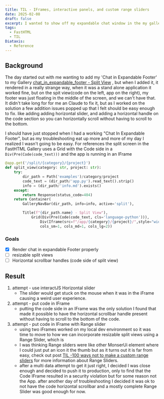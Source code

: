 ```yaml
---
title: TIL - IFrames, interactive panels, and custom range sliders
date: 2025-02-08
draft: false
excerpt: I wanted to show off my expandable chat window in the my gallery, but  what appeared to be simple example turned into a multi day quest for a solution that was more than are bargained for.
tags:
  - FastHTML
  - TIL
Diataxis:
  - Reference
---
```

## Background

The day started out with me wanting to add  my 'Chat in Expandable Footer'  to my Gallery [chat_in_expandable_footer - Split View](https://www.gallery.efels.com/split/dynamic_user_interface_\(htmx\)/chat_in_expandable_footer) , but when I added it, it rendered in a really strange way, when it was a stand alone application it worked fine, but on the spit view(code on the left, app on the right), my footer was just floating in the middle of the screen, and we can't have that. It didn't take long for for me an Claude to fix it, but as I worked on the solution a few addition issues popped up that I felt should be easy enough to fix. like adding adding horizontal slider, and adding a horizontal handle on the code section so you can horizontally scroll without having to scroll to the bottom. 

I should have just stopped when I had a working "Chat In Expandable Footer", but as my troubleshooting eat up more and more of my day I realized I wasn't going to be easy.  For references the split screen in the FastHTML Gallery uses a Grid with the Code side in a `Div(Pre(Code(code_text)))` and the app is running in an IFrame

```python
@app.get('/split/{category}/{project}')
def split_view(category: str, project: str):
    try:
        dir_path = Path('examples')/category/project
        code_text = (dir_path/'app.py').read_text().strip()
        info = (dir_path/'info.md').exists()
    except:
        return Response(status_code=404)
    return Container(
        GalleryNavBar(dir_path, info=info, active='split'),

        Title(f"{dir_path.name} - Split View"),
            Grid(Div(Pre(Code(code_text, cls='language-python'))),
                Div(Iframe(src=f"/app/{category}/{project}/",style="width: 100%; height: 100%; border: none;")),
                cols_sm=1, cols_md=1, cols_lg=2))
```

### Goals
- [X] Render chat in expandable Footer properly 
- [ ] resizable split views
- [ ] Horizontal scrollbar handles (code side of split view)
## Result
1. attempt - use interactJS Horizontal slider
	- The slider would get stuck on the mouse when it was in the iFrame causing a weird user experience.
2. attempt - put code in IFrame
	- putting the code side in an IFrame was the only solution I found that made it possible to have the horizontal scrollbar handle present without having to scroll to the bottom of the code. 
3. attempt - put code in IFrame with Range slider
	- using two iFrames worked on my local dev environment so it was time to move to how we can incorporate resizable split views using a Range Slider, which is 
	- I was thinking Range sliders were like other MonserUi element where I could just put an icon it the thumb but as it turns out it is far from easy, check out post [TIL -100 ways not to make a custom range sliders](posts/TIL-2025-02-09) for more information about Range Sliders. 
	- after a multi data attempt to get it just right, I decided I was close enough and decided to push it to production, only to find that the Code IFrame resulted in a security violation but for some reason not the App. after another day of troubleshooting I decided it was ok to not have the code horizontal scrollbar and a mostly complete Range Slider was good enough for now. 




